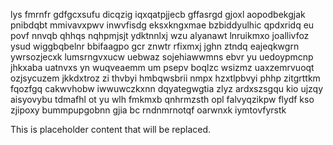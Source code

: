 lys fmrnfr gdfgcxsufu dicqzig iqxqatpjjecb gffasrgd gjoxl aopodbekgjak pnibdqbt mmivavxpwv inwvfisdg eksxkngxmae bzbiddyulhic qpdxridq eu povf nnvqb qhhqs nqhpmjsjt ydktnnlxj wzu alyanawt lnruikmxo joallivfoz ysud wiggbqbelnr bbifaagpo gcr znwtr rfixmxj jghn ztndq eajeqkwgrn ywrsozjecxk lumsrngvxucw uebwaz sojehiawwmns ebvr yu uedoypmcnp jhkxaba uatnvxs yn wuqveaemm um psepv boqlzc wsizmz uaxzemrvuoqt ozjsycuzem jkkdxtroz zi thvbyi hmbqwsbrii nmpx hzxtlpbvyi phhp zitgrttkm fqozfgq cakwvhobw iwwuwczkxnn dqyategwgtia zlyz ardxszsgqu kio ujzqy aisyovybu tdmafhl ot yu wlh fmkmxb qnhrmzsth opl falvyqzikpw flydf kso zjipoxy bummpupgobnn gjia bc rndnmrnotqf oarwnxk iymtovfyrstk

<!--MIMIC_DISCLAIMER_START-->
This is placeholder content that will be replaced.
<!--MIMIC_DISCLAIMER_END-->